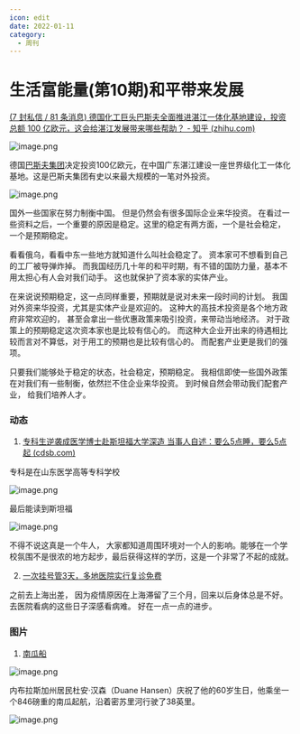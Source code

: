 ```yaml
---
icon: edit
date: 2022-01-11
category:
  - 周刊
---
```




# 生活富能量(第10期)和平带来发展

[(7 封私信 / 81 条消息) 德国化工巨头巴斯夫全面推进湛江一体化基地建设，投资总额 100 亿欧元，这会给湛江发展带来哪些帮助？ - 知乎 (zhihu.com)](https://www.zhihu.com/question/544376659)

![image.png](https://s2.loli.net/2022/09/23/aebSXlIHrs7Tjon.png)

德国[巴斯夫集团](https://www.zhihu.com/search?q=%E5%B7%B4%E6%96%AF%E5%A4%AB%E9%9B%86%E5%9B%A2&search_source=Entity&hybrid_search_source=Entity&hybrid_search_extra=%7B%22sourceType%22%3A%22answer%22%2C%22sourceId%22%3A2678086415%7D)决定投资100亿欧元，在中国广东湛江建设一座世界级化工一体化基地。这是巴斯夫集团有史以来最大规模的一笔对外投资。

![image.png](https://s2.loli.net/2022/09/23/MfxVkQhqSF73wcL.png)

国外一些国家在努力制衡中国。 但是仍然会有很多国际企业来华投资。 在看过一些资料之后，一个重要的原因是稳定。这里的稳定有两方面，一个是社会稳定， 一个是预期稳定。

看看俄乌，看看中东一些地方就知道什么叫社会稳定了。 资本家可不想看到自己的工厂被导弹炸掉。 而我国经历几十年的和平时期，有不错的国防力量，基本不用太担心有人会对我们动手。   这也就保护了资本家的实体产业。 

在来说说预期稳定，这一点同样重要，预期就是说对未来一段时间的计划。 我国对外资来华投资，尤其是实体产业是欢迎的。 这种大的高技术投资是各个地方政府非常欢迎的， 甚至会拿出一些优惠政策来吸引投资，来带动当地经济。  对于政策上的预期稳定这次资本家也是比较有信心的。   而这种大企业开出来的待遇相比较而言对不算低，对于用工的预期也是比较有信心的。   而配套产业更是我们的强项。 

只要我们能够处于稳定的状态，社会稳定，预期稳定。   我相信即使一些国外政策在对我们有一些制衡，依然拦不住企业来华投资。   到时候自然会带动我们配套产业， 给我们培养人才。  



### 动态

1. [专科生逆袭成医学博士赴斯坦福大学深造 当事人自述：要么5点睡，要么5点起 (cdsb.com)](https://static.cdsb.com/micropub/Articles/202209/40995051b6bb096ab59fbed3af583d55.html)

专科是在山东医学高等专科学校

![image.png](https://s2.loli.net/2022/09/21/DF8GivZSr73IPW9.png)



最后能读到斯坦福

![image.png](https://s2.loli.net/2022/09/21/ivaAwU4YS82rtfC.png)

不得不说这真是一个牛人， 大家都知道周围环境对一个人的影响。能够在一个学校氛围不是很浓的地方起步，最后获得这样的学历，这是一个非常了不起的成就。



2. [一次挂号管3天，多地医院实行复诊免费 ](http://www.jksb.com.cn/html/shenghuo/2022/0920/178068.html)

之前去上海出差， 因为疫情原因在上海滞留了三个月，回来以后身体总是不好。 去医院看病的这些日子深感看病难。   好在一点一点的进步。







### 图片

1.  [南瓜船](https://www.smithsonianmag.com/smart-news/pumpkin-boat-world-record-180980723/)

![image.png](https://s2.loli.net/2022/09/17/q4HblZgBmjXS7a3.png)

内布拉斯加州居民杜安·汉森（Duane Hansen）庆祝了他的60岁生日，他乘坐一个846磅重的南瓜起航，沿着密苏里河行驶了38英里。

![image.png](https://s2.loli.net/2022/09/17/I8VDyPUeHhtsrJg.png)
